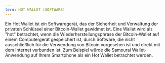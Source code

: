 ```yaml
---
term: HOT WALLET (SOFTWARE)
---
```


Ein Hot Wallet ist ein Softwaregerät, das der Sicherheit und Verwaltung der privaten Schlüssel einer Bitcoin-Wallet gewidmet ist. Eine Wallet wird als "hot" betrachtet, wenn die Wiederherstellungsphrase der Bitcoin-Wallet auf einem Computergerät gespeichert ist, durch Software, die nicht ausschließlich für die Verwendung von Bitcoin vorgesehen ist und direkt mit dem Internet verbunden ist. Zum Beispiel würde die Samourai Wallet-Anwendung auf Ihrem Smartphone als ein Hot Wallet betrachtet werden.